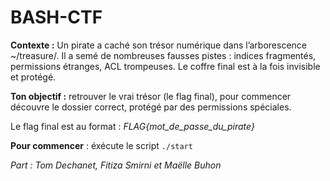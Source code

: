 # BASH-CTF

**Contexte :**
Un pirate a caché son trésor numérique dans l’arborescence ~/treasure/. 
Il a semé de nombreuses fausses pistes : indices fragmentés, permissions étranges, ACL trompeuses. Le coffre final est à la fois invisible et protégé. 

**Ton objectif :** retrouver le vrai trésor (le flag final), pour commencer découvre le dossier correct, protégé par des permissions spéciales.

Le flag final est au format : *FLAG{mot_de_passe_du_pirate}* 

**Pour commencer** : éxécute le script `./start`

*Part : Tom Dechanet, Fitiza Smirni et Maëlle Buhon*
